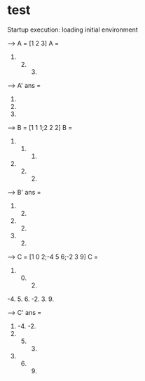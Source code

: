 # test
Startup execution:
  loading initial environment

--> A = [1 2 3]
 A  = 

   1.   2.   3.

--> A' 
 ans  =

   1.
   2.
   3.

--> B = [1 1 1;2 2 2]
 B  = 

   1.   1.   1.
   2.   2.   2.

--> B'
 ans  =

   1.   2.
   1.   2.
   1.   2.

--> C = [1 0 2;-4 5 6;-2 3 9]
 C  = 

   1.   0.   2.
  -4.   5.   6.
  -2.   3.   9.

--> C'
 ans  =

   1.  -4.  -2.
   0.   5.   3.
   2.   6.   9.

 
